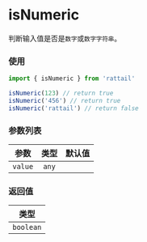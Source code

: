 # isNumeric

判断输入值是否是`数字`或`数字字符串`。

### 使用

```ts
import { isNumeric } from 'rattail'

isNumeric(123) // return true
isNumeric('456') // return true
isNumeric('rattail') // return false
```

### 参数列表

| 参数    | 类型  | 默认值 |
| ------- | :---: | -----: |
| `value` | `any` |        |

### 返回值

|   类型    |
| :-------: |
| `boolean` |

